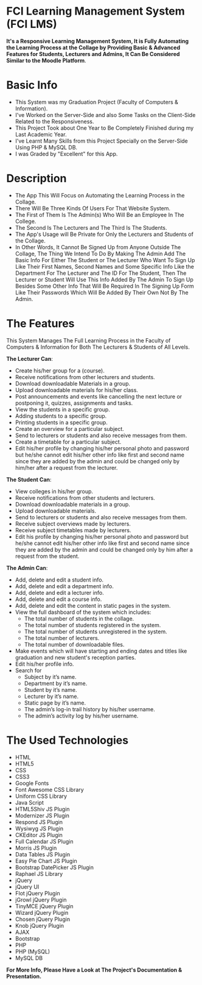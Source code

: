 # FCI Learning Management System (FCI LMS)
**It's a Responsive Learning Management System, It is Fully Automating the Learning Process at the Collage by Providing Basic & Advanced Features for Students, Lecturers and Admins, It Can Be Considered Similar to the Moodle Platform**.

# Basic Info
* This System was my Graduation Project (Faculty of Computers & Information).
* I've Worked on the Server-Side and also Some Tasks on the Client-Side Related to the Responsiveness.
* This Project Took about One Year to Be Completely Finished during my Last Academic Year.
* I've Learnt Many Skills from this Project Specially on the Server-Side Using PHP & MySQL DB.
* I was Graded by "Excellent" for this App.

# Description
* The App This Will Focus on Automating the Learning Process in the Collage.
* There Will Be Three Kinds Of Users For That Website System.
* The First of Them Is The Admin(s) Who Will Be an Employee In The College.
* The Second Is The Lecturers and The Third Is The Students.
* The App's Usage will Be Private for Only the Lecturers and Students of the Collage.
* In Other Words, It Cannot Be Signed Up from Anyone Outside The Collage, The Thing We Intend To Do By Making The Admin Add The Basic Info For Either The Student or The Lecturer Who Want To Sign Up Like Their First Names, Second Names and Some Specific Info Like the Department For The Lecturer and The ID For The Student, Then The Lecturer or Student Will Use This Info Added By The Admin To Sign Up Besides Some Other Info That Will Be Required In The Signing Up Form Like Their Passwords Which Will Be Added By Their Own Not By The Admin.

# The Features
This System Manages The Full Learning Process in the Faculty of Computers & Information for Both The Lecturers & Students of All Levels.

**The Lecturer Can**:
* Create his/her group for a (course).
*	Receive notifications from other lecturers and students.                                                             
*	Download downloadable Materials in a group.
*	Upload downloadable materials for his/her class.
*	Post announcements and events like cancelling the next
  lecture or postponing it, quizzes, assignments and tasks.
* View the students in a specific group.
* Adding students to a specific group.
* Printing students in a specific group.
* Create an overview for a particular subject.
* Send to lecturers or students and also receive messages from them.
* Create a timetable for a particular subject.
* Edit his/her profile by changing his/her personal photo and password but he/she cannot edit his/her other info like first and second     name since they are added by the admin and could be changed only by him/her after a request from the lecturer.

**The Student Can**:
* View colleges in his/her group.
* Receive notifications from other students and lecturers.
* Download downloadable materials in a group.
* Upload downloadable materials.
* Send to lecturers or students and also receive messages from them.
* Receive subject overviews made by lecturers.
* Receive subject timetables made by lecturers.
* Edit his profile by changing his/her personal photo and password but he/she cannot edit his/her other info like first and second name since they are added by the admin and could be changed only by him after a request from the student.

**The Admin Can**:
* Add, delete and edit a student info.
* Add, delete and edit a department info.
* Add, delete and edit a lecturer info.
* Add, delete and edit a course info.
* Add, delete and edit the content in static pages in the system.
* View the full dashboard of the system which includes:
  * The total number of students in the collage.
  * The total number of students registered in the system.
  * The total number of students unregistered in the system.
  * The total number of lecturers.
  * The total number of downloadable files.
* Make events which will have starting and ending dates and titles like graduation and new student's reception parties.
* Edit his/her profile info.
* Search for
  * Subject by it’s name.
  * Department by it’s name.
  * Student by it’s name.
  * Lecturer by it’s name.
  * Static page by it’s name.
  * The admin’s log-in trail history by his/her username.
  * The admin’s activity log by his/her username.

# The Used Technologies
* HTML
* HTML5
* CSS
* CSS3
* Google Fonts
* Font Awesome CSS Library
* Uniform CSS Library
* Java Script
* HTML5Shiv JS Plugin
* Modernizer JS Plugin
* Respond JS Plugin
* Wysiwyg JS Plugin
* CKEditor JS Plugin
* Full Calendar JS Plugin
* Morris JS Plugin
* Data Tables JS Plugin
* Easy Pie Chart JS Plugin
* Bootstrap DatePicker JS Plugin
* Raphael JS Library
* jQuery
* jQuery UI
* Flot jQuery Plugin
* jGrowl jQuery Plugin
* TinyMCE jQuery Plugin
* Wizard jQuery Plugin
* Chosen jQuery Plugin
* Knob jQuery Plugin
* AJAX
* Bootstrap
* PHP
* PHP (MySQL)
* MySQL DB

**For More Info, Please Have a Look at The Project's Documentation & Presentation.**
